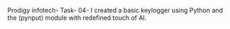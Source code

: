 Prodigy infotech- Task- 04- I created a basic keylogger using Python and the (pynput) module with redefined touch of AI.
